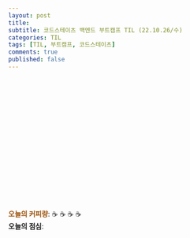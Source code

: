 ```yaml
---
layout: post
title: 
subtitle: 코드스테이츠 백엔드 부트캠프 TIL (22.10.26/수)
categories: TIL
tags: [TIL, 부트캠프, 코드스테이츠]
comments: true
published: false
---
```



<img src="" align="left">  

<br/><br/><br/><br/><br/><br/><br/><br/><br/><br/><br/><br/><br/>

<br/>  

<span style="color:#994C00">**오늘의 커피량**</span>: ☕️ ☕️ ☕️ ☕️  
**오늘의 점심**: 